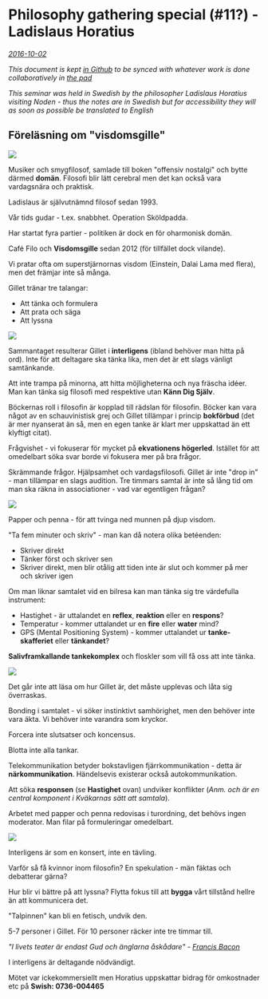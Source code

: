 # Philosophy gathering special (#11?) - Ladislaus Horatius

*[2016-10-02](https://www.facebook.com/events/687513538080447/)* 

*This document is kept [in Github](https://github.com/UncleCJ/syntheism/blob/UncleCJ-patch-1/Philosophy%20gathering%2011%20special%20-%20Ladislaus%20Horatius.md) to be synced with whatever work is done collaboratively in [the pad](http://shamblespad.com/p/philisophy_special_horatius)*

*This seminar was held in Swedish by the philosopher Ladislaus Horatius visiting Noden - thus the notes are in Swedish but for accessibility they will as soon as possible be translated to English*

## Föreläsning om "visdomsgille" 

![](images/ladislaus_horatius_1.jpg)

Musiker och smygfilosof, samlade till boken "offensiv nostalgi" och bytte därmed **domän**. Filosofi blir lätt cerebral men det kan också vara vardagsnära och praktisk.

Ladislaus är självutnämnd filosof sedan 1993.

Vår tids gudar - t.ex. snabbhet. Operation Sköldpadda.

Har startat fyra partier - politiken är dock en för oharmonisk domän.

Café Filo och **Visdomsgille** sedan 2012 (för tillfället dock vilande).

Vi pratar ofta om superstjärnornas visdom (Einstein, Dalai Lama med flera), men det främjar inte så många.

Gillet tränar tre talangar:

 * Att tänka och formulera
 * Att prata och säga
 * Att lyssna

![](images/ladislaus_horatius_2.jpg)

Sammantaget resulterar Gillet i **interligens** (ibland behöver man hitta på ord). Inte för att deltagare ska tänka lika, men det är ett slags vänligt samtänkande.

Att inte trampa på minorna, att hitta möjligheterna och nya fräscha idéer. Man kan tänka sig filosofi med respektive utan **Känn Dig Själv**.

Böckernas roll i filosofin är kopplad till rädslan för filosofin. Böcker kan vara något av en schauvinistisk grej och Gillet tillämpar i princip **bokförbud** (det är mer nyanserat än så, men en egen tanke är klart mer uppskattad än ett klyftigt citat).

Frågvishet - vi fokuserar för mycket på **ekvationens högerled**. Istället för att omedelbart söka svar borde vi fokusera mer på bra frågor.

Skrämmande frågor. Hjälpsamhet och vardagsfilosofi. Gillet är inte "drop in" - man tillämpar en slags audition. Tre timmars samtal är inte så lång tid om man ska räkna in associationer - vad var egentligen frågan?

![](images/ladislaus_horatius_3.jpg)

Papper och penna - för att tvinga ned munnen på djup visdom.

"Ta fem minuter och skriv" - man kan då notera olika betéenden:

* Skriver direkt
* Tänker först och skriver sen
* Skriver direkt, men blir otålig att tiden inte är slut och kommer på mer och skriver igen

Om man liknar samtalet vid en bilresa kan man tänka sig tre värdefulla instrument:

* Hastighet - är uttalandet en **reflex**, **reaktion** eller en **respons**?
* Temperatur - kommer uttalandet ur en **fire** eller **water** mind?
* GPS (Mental Positioning System) - kommer uttalandet ur **tanke-skafferiet** eller **tänkandet**?

**Salivframkallande tankekomplex** och floskler som vill få oss att inte tänka.

![](images/ladislaus_horatius_4.jpg)

Det går inte att läsa om hur Gillet är, det måste upplevas och låta sig överraskas.

Bonding i samtalet - vi söker instinktivt samhörighet, men den behöver inte vara äkta. Vi behöver inte varandra som kryckor.

Forcera inte slutsatser och koncensus.

Blotta inte alla tankar.

Telekommunikation betyder bokstavligen fjärrkommunikation - detta är **närkommunikation**. Händelsevis existerar också autokommunikation.

Att söka **responsen** (se **Hastighet** ovan) undviker konflikter (*Anm. och är en central komponent i Kväkarnas sätt att samtala*).

Arbetet med papper och penna redovisas i turordning, det behövs ingen moderator. Man filar på formuleringar omedelbart.

![](images/ladislaus_horatius_5.jpg)

Interligens är som en konsert, inte en tävling.

Varför så få kvinnor inom filosofin? En spekulation - män fäktas och debatterar gärna?

Hur blir vi bättre på att lyssna? Flytta fokus till att **bygga** vårt tillstånd hellre än att kommunicera det.

"Talpinnen" kan bli en fetisch, undvik den.

5-7 personer i Gillet. För 10 personer räcker inte tre timmar till.

   *"I livets teater är endast Gud och änglarna åskådare" - [Francis Bacon](https://www.brainyquote.com/quotes/quotes/f/francisbac166297.html)*

I interligens är deltagande nödvändigt.

Mötet var ickekommersiellt men Horatius uppskattar bidrag för omkostnader etc på **Swish: 0736-004465**
